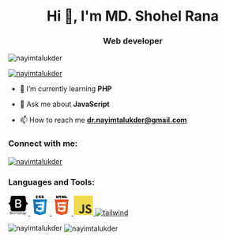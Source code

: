 <h1 align="center">Hi 👋, I'm MD. Shohel Rana</h1>
<h3 align="center">Web developer</h3>

<p align="left"> <img src="https://komarev.com/ghpvc/?username=nayimtalukder&label=Profile%20views&color=0e75b6&style=flat" alt="nayimtalukder" /> </p>

<p align="left"> <a href="https://github.com/ryo-ma/github-profile-trophy"><img src="https://github-profile-trophy.vercel.app/?username=nayimtalukder" alt="nayimtalukder" /></a> </p>

- 🌱 I’m currently learning **PHP**

- 💬 Ask me about **JavaScript**

- 📫 How to reach me **dr.nayimtalukder@gmail.com**

<h3 align="left">Connect with me:</h3>
<p align="left">
<a href="https://fb.com/nayimtalukder" target="blank"><img align="center" src="https://raw.githubusercontent.com/rahuldkjain/github-profile-readme-generator/master/src/images/icons/Social/facebook.svg" alt="nayimtalukder" height="30" width="40" /></a>
</p>

<h3 align="left">Languages and Tools:</h3>
<p align="left"> <a href="https://getbootstrap.com" target="_blank" rel="noreferrer"> <img src="https://raw.githubusercontent.com/devicons/devicon/master/icons/bootstrap/bootstrap-plain-wordmark.svg" alt="bootstrap" width="40" height="40"/> </a> <a href="https://www.w3schools.com/css/" target="_blank" rel="noreferrer"> <img src="https://raw.githubusercontent.com/devicons/devicon/master/icons/css3/css3-original-wordmark.svg" alt="css3" width="40" height="40"/> </a> <a href="https://www.w3.org/html/" target="_blank" rel="noreferrer"> <img src="https://raw.githubusercontent.com/devicons/devicon/master/icons/html5/html5-original-wordmark.svg" alt="html5" width="40" height="40"/> </a> <a href="https://developer.mozilla.org/en-US/docs/Web/JavaScript" target="_blank" rel="noreferrer"> <img src="https://raw.githubusercontent.com/devicons/devicon/master/icons/javascript/javascript-original.svg" alt="javascript" width="40" height="40"/> </a> <a href="https://tailwindcss.com/" target="_blank" rel="noreferrer"> <img src="https://www.vectorlogo.zone/logos/tailwindcss/tailwindcss-icon.svg" alt="tailwind" width="40" height="40"/> </a> </p>

<p><img align="left" src="https://github-readme-stats.vercel.app/api/top-langs?username=nayimtalukder&show_icons=true&locale=en&layout=compact" alt="nayimtalukder" /></p>

<p>&nbsp;<img align="center" src="https://github-readme-stats.vercel.app/api?username=nayimtalukder&show_icons=true&locale=en" alt="nayimtalukder" /></p>
